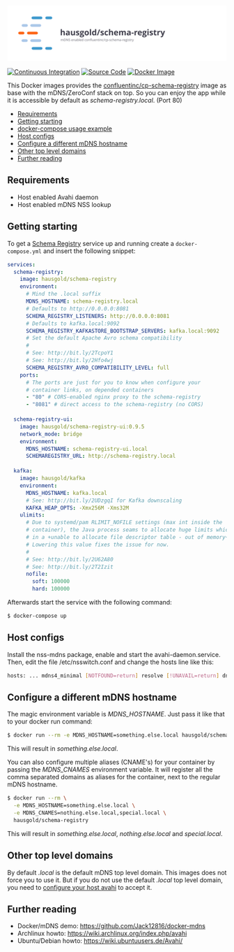 ![mDNS enabled confluentinc/cp-schema-registry](https://raw.githubusercontent.com/hausgold/docker-schema-registry/master/docs/assets/project.svg)

[![Continuous Integration](https://github.com/hausgold/docker-schema-registry/actions/workflows/package.yml/badge.svg?branch=master)](https://github.com/hausgold/docker-schema-registry/actions/workflows/package.yml)
[![Source Code](https://img.shields.io/badge/source-on%20github-blue.svg)](https://github.com/hausgold/docker-schema-registry)
[![Docker Image](https://img.shields.io/badge/image-on%20docker%20hub-blue.svg)](https://hub.docker.com/r/hausgold/schema-registry/)

This Docker images provides the [confluentinc/cp-schema-registry](https://hub.docker.com/r/confluentinc/cp-schema-registry) image as base
with the mDNS/ZeroConf stack on top. So you can enjoy the app
while it is accessible by default as *schema-registry.local*. (Port 80)

- [Requirements](#requirements)
- [Getting starting](#getting-starting)
- [docker-compose usage example](#docker-compose-usage-example)
- [Host configs](#host-configs)
- [Configure a different mDNS hostname](#configure-a-different-mdns-hostname)
- [Other top level domains](#other-top-level-domains)
- [Further reading](#further-reading)

## Requirements

* Host enabled Avahi daemon
* Host enabled mDNS NSS lookup

## Getting starting

To get a [Schema Registry](https://github.com/confluentinc/schema-registry)
service up and running create a `docker-compose.yml` and insert the following
snippet:

```yaml
services:
  schema-registry:
    image: hausgold/schema-registry
    environment:
      # Mind the .local suffix
      MDNS_HOSTNAME: schema-registry.local
      # Defaults to http://0.0.0.0:8081
      SCHEMA_REGISTRY_LISTENERS: http://0.0.0.0:8081
      # Defaults to kafka.local:9092
      SCHEMA_REGISTRY_KAFKASTORE_BOOTSTRAP_SERVERS: kafka.local:9092
      # Set the default Apache Avro schema compatibility
      #
      # See: http://bit.ly/2TcpoY1
      # See: http://bit.ly/2Hfo4wj
      SCHEMA_REGISTRY_AVRO_COMPATIBILITY_LEVEL: full
    ports:
      # The ports are just for you to know when configure your
      # container links, on depended containers
      - "80" # CORS-enabled nginx proxy to the schema-registry
      - "8081" # direct access to the schema-registry (no CORS)

  schema-registry-ui:
    image: hausgold/schema-registry-ui:0.9.5
    network_mode: bridge
    environment:
      MDNS_HOSTNAME: schema-registry-ui.local
      SCHEMAREGISTRY_URL: http://schema-registry.local

  kafka:
    image: hausgold/kafka
    environment:
      MDNS_HOSTNAME: kafka.local
      # See: http://bit.ly/2UDzgqI for Kafka downscaling
      KAFKA_HEAP_OPTS: -Xmx256M -Xms32M
    ulimits:
      # Due to systemd/pam RLIMIT_NOFILE settings (max int inside the
      # container), the Java process seams to allocate huge limits which result
      # in a +unable to allocate file descriptor table - out of memory+ error.
      # Lowering this value fixes the issue for now.
      #
      # See: http://bit.ly/2U62A80
      # See: http://bit.ly/2T2Izit
      nofile:
        soft: 100000
        hard: 100000
```

Afterwards start the service with the following command:

```bash
$ docker-compose up
```

## Host configs

Install the nss-mdns package, enable and start the avahi-daemon.service. Then,
edit the file /etc/nsswitch.conf and change the hosts line like this:

```bash
hosts: ... mdns4_minimal [NOTFOUND=return] resolve [!UNAVAIL=return] dns ...
```

## Configure a different mDNS hostname

The magic environment variable is *MDNS_HOSTNAME*. Just pass it like that to
your docker run command:

```bash
$ docker run --rm -e MDNS_HOSTNAME=something.else.local hausgold/schema-registry
```

This will result in *something.else.local*.

You can also configure multiple aliases (CNAME's) for your container by
passing the *MDNS_CNAMES* environment variable. It will register all the comma
separated domains as aliases for the container, next to the regular mDNS
hostname.

```bash
$ docker run --rm \
  -e MDNS_HOSTNAME=something.else.local \
  -e MDNS_CNAMES=nothing.else.local,special.local \
  hausgold/schema-registry
```

This will result in *something.else.local*, *nothing.else.local* and
*special.local*.

## Other top level domains

By default *.local* is the default mDNS top level domain. This images does not
force you to use it. But if you do not use the default *.local* top level
domain, you need to [configure your host avahi][custom_mdns] to accept it.

## Further reading

* Docker/mDNS demo: https://github.com/Jack12816/docker-mdns
* Archlinux howto: https://wiki.archlinux.org/index.php/avahi
* Ubuntu/Debian howto: https://wiki.ubuntuusers.de/Avahi/

[custom_mdns]: https://wiki.archlinux.org/index.php/avahi#Configuring_mDNS_for_custom_TLD
